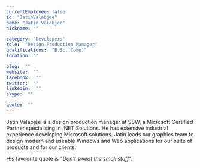 ```yaml
---
currentEmployee: false
id: "JatinValabjee"
name: "Jatin Valabjee"
nickname: ""

category: "Developers"
role:  "Design Production Manager"
qualifications:  "B.Sc.(Comp)"
location: ""

blog:  ""
website:  ""
facebook:  ""
twitter:  ""
linkedin:  ""
skype:  ""

quote:  ""
---
```


Jatin Valabjee is a design production manager at SSW, a Microsoft Certified Partner specialising in .NET Solutions. He has extensive industrial experience developing Microsoft solutions. Jatin leads our graphics team to design modern and useable Windows and Web applications for our suite of products and for our clients.

His favourite quote is *"Don't sweat the small stuff".*